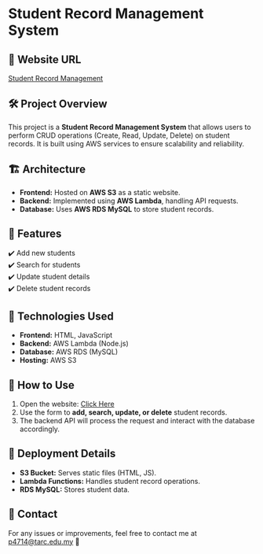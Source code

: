 # Student Record Management System  

## 📌 Website URL  
[Student Record Management](https://student-record-data-tarumt.s3.us-east-1.amazonaws.com/index.html)  

## 🛠 Project Overview  
This project is a **Student Record Management System** that allows users to perform CRUD operations (Create, Read, Update, Delete) on student records. It is built using AWS services to ensure scalability and reliability.  

## 🏗️ Architecture  
- **Frontend:** Hosted on **AWS S3** as a static website.  
- **Backend:** Implemented using **AWS Lambda**, handling API requests.  
- **Database:** Uses **AWS RDS MySQL** to store student records.  

## 🚀 Features  
✔️ Add new students  
✔️ Search for students  
✔️ Update student details  
✔️ Delete student records  

## 🔧 Technologies Used  
- **Frontend:** HTML, JavaScript  
- **Backend:** AWS Lambda (Node.js)  
- **Database:** AWS RDS (MySQL)  
- **Hosting:** AWS S3  

## 📜 How to Use  
1. Open the website: [Click Here](https://student-record-data-tarumt.s3.us-east-1.amazonaws.com/index.html)  
2. Use the form to **add, search, update, or delete** student records.  
3. The backend API will process the request and interact with the database accordingly.  

## 📌 Deployment Details  
- **S3 Bucket:** Serves static files (HTML, JS).  
- **Lambda Functions:** Handles student record operations.  
- **RDS MySQL:** Stores student data.  

## 📩 Contact  
For any issues or improvements, feel free to contact me at [p4714@tarc.edu.my](mailto:p4714@tarc.edu.my) 🚀  

